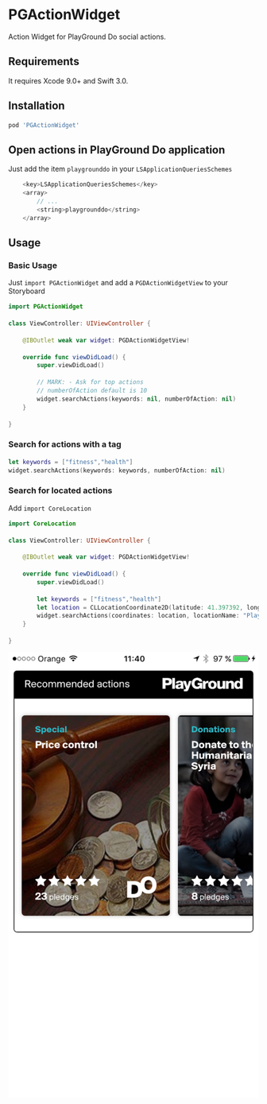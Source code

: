 # PGActionWidget
Action Widget for PlayGround Do social actions.

## Requirements

It requires Xcode 9.0+ and Swift 3.0.


## Installation

```ruby
pod 'PGActionWidget'
```

## Open actions in PlayGround Do application
Just add the item `playgrounddo` in your `LSApplicationQueriesSchemes`

```swift
    <key>LSApplicationQueriesSchemes</key>
    <array>
        // ...
        <string>playgrounddo</string>
    </array>
```

## Usage

### Basic Usage
Just `import PGActionWidget` and add a `PGDActionWidgetView` to your Storyboard


```swift
import PGActionWidget

class ViewController: UIViewController {

    @IBOutlet weak var widget: PGDActionWidgetView!

    override func viewDidLoad() {
        super.viewDidLoad()

        // MARK: - Ask for top actions
        // numberOfAction default is 10
        widget.searchActions(keywords: nil, numberOfAction: nil)
    }
    
}
```

### Search for actions with a tag
```swift
let keywords = ["fitness","health"]
widget.searchActions(keywords: keywords, numberOfAction: nil)
```

### Search for located actions
Add `import CoreLocation`

```swift
import CoreLocation

class ViewController: UIViewController {

    @IBOutlet weak var widget: PGDActionWidgetView!

    override func viewDidLoad() {
        super.viewDidLoad()

        let keywords = ["fitness","health"]
        let location = CLLocationCoordinate2D(latitude: 41.397392, longitude: 2.195231)
        widget.searchActions(coordinates: location, locationName: "PlayGround", keywords: keywords, numberOfAction: 150)
    }
    
}

```

<p align="center"><img src ="https://github.com/GrupoGO/PGActionWidget/blob/master/Screenshot_v2.png" /></p>
